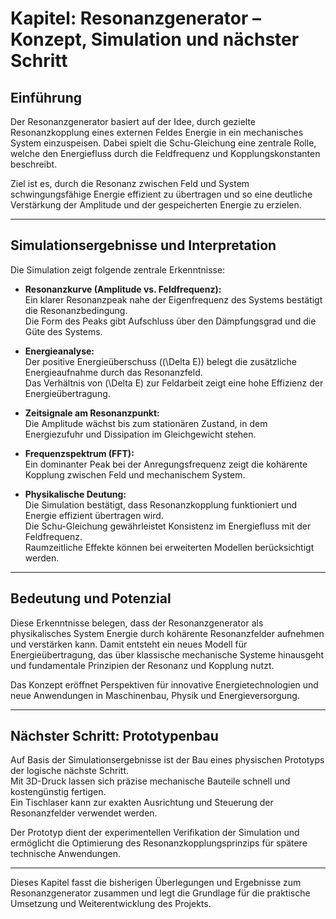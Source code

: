 # Kapitel: Resonanzgenerator – Konzept, Simulation und nächster Schritt

## Einführung

Der Resonanzgenerator basiert auf der Idee, durch gezielte Resonanzkopplung eines externen Feldes Energie in ein mechanisches System einzuspeisen. Dabei spielt die Schu-Gleichung eine zentrale Rolle, welche den Energiefluss durch die Feldfrequenz und Kopplungskonstanten beschreibt.

Ziel ist es, durch die Resonanz zwischen Feld und System schwingungsfähige Energie effizient zu übertragen und so eine deutliche Verstärkung der Amplitude und der gespeicherten Energie zu erzielen.

---

## Simulationsergebnisse und Interpretation

Die Simulation zeigt folgende zentrale Erkenntnisse:

- **Resonanzkurve (Amplitude vs. Feldfrequenz):**  
  Ein klarer Resonanzpeak nahe der Eigenfrequenz des Systems bestätigt die Resonanzbedingung.  
  Die Form des Peaks gibt Aufschluss über den Dämpfungsgrad und die Güte des Systems.

- **Energieanalyse:**  
  Der positive Energieüberschuss (\(\Delta E\)) belegt die zusätzliche Energieaufnahme durch das Resonanzfeld.  
  Das Verhältnis von \(\Delta E\) zur Feldarbeit zeigt eine hohe Effizienz der Energieübertragung.

- **Zeitsignale am Resonanzpunkt:**  
  Die Amplitude wächst bis zum stationären Zustand, in dem Energiezufuhr und Dissipation im Gleichgewicht stehen.

- **Frequenzspektrum (FFT):**  
  Ein dominanter Peak bei der Anregungsfrequenz zeigt die kohärente Kopplung zwischen Feld und mechanischem System.

- **Physikalische Deutung:**  
  Die Simulation bestätigt, dass Resonanzkopplung funktioniert und Energie effizient übertragen wird.  
  Die Schu-Gleichung gewährleistet Konsistenz im Energiefluss mit der Feldfrequenz.  
  Raumzeitliche Effekte können bei erweiterten Modellen berücksichtigt werden.

---

## Bedeutung und Potenzial

Diese Erkenntnisse belegen, dass der Resonanzgenerator als physikalisches System Energie durch kohärente Resonanzfelder aufnehmen und verstärken kann. Damit entsteht ein neues Modell für Energieübertragung, das über klassische mechanische Systeme hinausgeht und fundamentale Prinzipien der Resonanz und Kopplung nutzt.

Das Konzept eröffnet Perspektiven für innovative Energietechnologien und neue Anwendungen in Maschinenbau, Physik und Energieversorgung.

---

## Nächster Schritt: Prototypenbau

Auf Basis der Simulationsergebnisse ist der Bau eines physischen Prototyps der logische nächste Schritt.  
Mit 3D-Druck lassen sich präzise mechanische Bauteile schnell und kostengünstig fertigen.  
Ein Tischlaser kann zur exakten Ausrichtung und Steuerung der Resonanzfelder verwendet werden.

Der Prototyp dient der experimentellen Verifikation der Simulation und ermöglicht die Optimierung des Resonanzkopplungsprinzips für spätere technische Anwendungen.

---

Dieses Kapitel fasst die bisherigen Überlegungen und Ergebnisse zum Resonanzgenerator zusammen und legt die Grundlage für die praktische Umsetzung und Weiterentwicklung des Projekts.
